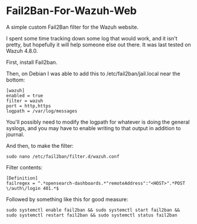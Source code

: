 # Fail2Ban-For-Wazuh-Web
A simple custom Fail2Ban filter for the Wazuh website.

I spent some time tracking down some log that would work, and it isn't pretty, but hopefully it will help someone else out there.  It was last tested on Wazuh 4.8.0.

First, install Fail2ban.

Then, on Debian I was able to add this to /etc/fail2ban/jail.local near the bottom:
```
[wazuh]
enabled	= true
filter = wazuh
port = http,https
logpath = /var/log/messages
```
You'll possibly need to modify the logpath for whatever is doing the general syslogs, and you may have to enable writing to that output in addition to journal.

And then, to make the filter:
```
sudo nano /etc/fail2ban/filter.d/wazuh.conf
```

Filter contents:
```
[Definition]
failregex = ^.*opensearch-dashboards.*"remoteAddress":"<HOST>".*POST \/auth\/login 401.*$
```

Followed by something like this for good measure:
```
sudo systemctl enable fail2ban && sudo systemctl start fail2ban && sudo systemctl restart fail2ban && sudo systemctl status fail2ban
```
